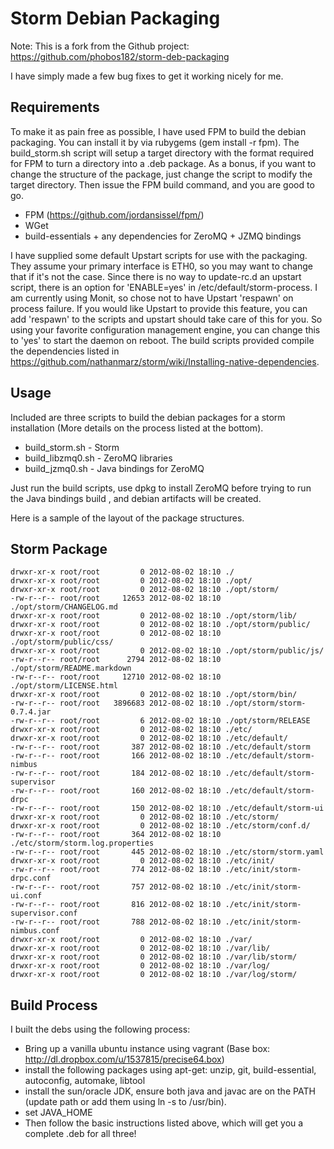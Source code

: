 Storm Debian Packaging
==============================================================

Note: This is a fork from the Github project: <https://github.com/phobos182/storm-deb-packaging>

I have simply made a few bug fixes to get it working nicely for me. 

Requirements
------------
To make it as pain free as possible, I have used FPM to build the debian packaging. You can install it by via rubygems (gem install -r fpm). The build_storm.sh script will setup a target directory with the format required for FPM to turn a directory into a .deb package. As a bonus, if you want to change the structure of the package, just change the script to modify the target directory. Then issue the FPM build command, and you are good to go.

* FPM (<https://github.com/jordansissel/fpm/>)
* WGet
* build-essentials + any dependencies for ZeroMQ + JZMQ bindings

I have supplied some default Upstart scripts for use with the packaging. They assume your primary interface is ETH0, so you may want to change that if it's not the case. Since there is no way to update-rc.d an upstart script, there is an option for 'ENABLE=yes' in /etc/default/storm-process. I am currently using Monit, so chose not to have Upstart 'respawn' on process failure. If you would like Upstart to provide this feature, you can add 'respawn' to the scripts and upstart should take care of this for you. So using your favorite configuration management engine, you can change this to 'yes' to start the daemon on reboot. The build scripts provided compile the dependencies listed in <https://github.com/nathanmarz/storm/wiki/Installing-native-dependencies>.

Usage
-----
Included are three scripts to build the debian packages for a storm installation (More details on the process listed at the bottom).

* build_storm.sh - Storm
* build_libzmq0.sh - ZeroMQ libraries
* build_jzmq0.sh - Java bindings for ZeroMQ

Just run the build scripts, use dpkg to install ZeroMQ before trying to run the Java bindings build , and debian artifacts will be created.

Here is a sample of the layout of the package structures.

Storm Package
------
    drwxr-xr-x root/root         0 2012-08-02 18:10 ./
    drwxr-xr-x root/root         0 2012-08-02 18:10 ./opt/
    drwxr-xr-x root/root         0 2012-08-02 18:10 ./opt/storm/
    -rw-r--r-- root/root     12653 2012-08-02 18:10 ./opt/storm/CHANGELOG.md
    drwxr-xr-x root/root         0 2012-08-02 18:10 ./opt/storm/lib/
    drwxr-xr-x root/root         0 2012-08-02 18:10 ./opt/storm/public/
    drwxr-xr-x root/root         0 2012-08-02 18:10 ./opt/storm/public/css/
    drwxr-xr-x root/root         0 2012-08-02 18:10 ./opt/storm/public/js/
    -rw-r--r-- root/root      2794 2012-08-02 18:10 ./opt/storm/README.markdown
    -rw-r--r-- root/root     12710 2012-08-02 18:10 ./opt/storm/LICENSE.html
    drwxr-xr-x root/root         0 2012-08-02 18:10 ./opt/storm/bin/
    -rw-r--r-- root/root   3896683 2012-08-02 18:10 ./opt/storm/storm-0.7.4.jar
    -rw-r--r-- root/root         6 2012-08-02 18:10 ./opt/storm/RELEASE
    drwxr-xr-x root/root         0 2012-08-02 18:10 ./etc/
    drwxr-xr-x root/root         0 2012-08-02 18:10 ./etc/default/
    -rw-r--r-- root/root       387 2012-08-02 18:10 ./etc/default/storm
    -rw-r--r-- root/root       166 2012-08-02 18:10 ./etc/default/storm-nimbus
    -rw-r--r-- root/root       184 2012-08-02 18:10 ./etc/default/storm-supervisor
    -rw-r--r-- root/root       160 2012-08-02 18:10 ./etc/default/storm-drpc
    -rw-r--r-- root/root       150 2012-08-02 18:10 ./etc/default/storm-ui
    drwxr-xr-x root/root         0 2012-08-02 18:10 ./etc/storm/
    drwxr-xr-x root/root         0 2012-08-02 18:10 ./etc/storm/conf.d/
    -rw-r--r-- root/root       364 2012-08-02 18:10 ./etc/storm/storm.log.properties
    -rw-r--r-- root/root       445 2012-08-02 18:10 ./etc/storm/storm.yaml
    drwxr-xr-x root/root         0 2012-08-02 18:10 ./etc/init/
    -rw-r--r-- root/root       774 2012-08-02 18:10 ./etc/init/storm-drpc.conf
    -rw-r--r-- root/root       757 2012-08-02 18:10 ./etc/init/storm-ui.conf
    -rw-r--r-- root/root       816 2012-08-02 18:10 ./etc/init/storm-supervisor.conf
    -rw-r--r-- root/root       788 2012-08-02 18:10 ./etc/init/storm-nimbus.conf
    drwxr-xr-x root/root         0 2012-08-02 18:10 ./var/
    drwxr-xr-x root/root         0 2012-08-02 18:10 ./var/lib/
    drwxr-xr-x root/root         0 2012-08-02 18:10 ./var/lib/storm/
    drwxr-xr-x root/root         0 2012-08-02 18:10 ./var/log/
    drwxr-xr-x root/root         0 2012-08-02 18:10 ./var/log/storm/

Build Process
-----
I built the debs using the following process:

* Bring up a vanilla ubuntu instance using vagrant (Base box: <http://dl.dropbox.com/u/1537815/precise64.box>)
* install the following packages using apt-get: unzip, git, build-essential, autoconfig, automake, libtool
* install the sun/oracle JDK, ensure both java and javac are on the PATH (update path or add them using ln -s to /usr/bin).
* set JAVA_HOME
* Then follow the basic instructions listed above, which will get you a complete .deb for all three!
